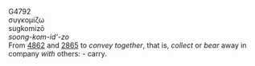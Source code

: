 G4792  
συγκομίζω  
sugkomizō  
*soong-kom-id‘-zo*  
From [4862](g4862) and [2865](g2865) to *convey* *together*, that is,
*collect* or *bear* away in company *with* others: - carry.  
